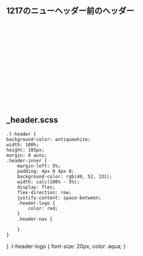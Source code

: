 ## 1217のニューヘッダー前のヘッダー

<?php
//====================================================
//  Template Name: Header
//====================================================
?>
<!DOCTYPE html>
<html lang="ja">

<head>
    <meta charset="UTF-8">
    <meta name="viewport" content="width=device-width, initial-scale=1.0">
    <meta name="robots" content="noindex">
    <link rel="stylesheet" href="https://unpkg.com/ress@4.0.0/dist/ress.min.css">
    <title>zero3 | Industory Company</title>
    <?php wp_head(); ?>
</head>

<body>
    <header class="l-header">
        <section class="header-inner">
            <h1 class="header-logo"><a href="<?php echo esc_url(home_url()); ?>" style="color:#fff!important;">logo</a></h1>
            <nav class="header-nav c-flexcol">
                <ul class="header-nav--first c-flexrow" style="gap: 20px;">
                    <li style="color:#fff!important;"><a href="<?php echo esc_url(home_url('/products01#01search')); ?>" style="color:#fff!important;">検索A</a></li>
                    <li style="color:#fff!important;"><a href="<?php echo esc_url(home_url('/products02#02search')); ?>" style="color:#fff!important;">検索B</a></li>
                    <li style="color:#fff!important;"><a href="<?php echo esc_url(home_url('/products03#03search')); ?>" style="color:#fff!important;">検索C</a></li>
                </ul>
                <ul class="header-nav--second c-flexrow" style="gap: 20px;">
                    <li style="color:#fff;"><a href="<?php echo esc_url(home_url('/newslist-standard')); ?>" style="color:#fff!important;">ニュースルーム</a></li>
                    <li style="color:#fff;"><a href="<?php echo esc_url(home_url('/newslist-sustainability')); ?>" style="color:#fff!important;">サステナビリティニュース</a></li>
                    <li style="color:#fff;"><a href="<?php echo esc_url(home_url('/newslist-ir')); ?>" style="color:#fff!important;">IRニュース</a></li>
                </ul>
            </nav>
        </section>
    </header>
    <main>


## _header.scss
    .l-header {
    background-color: antiquewhite;
    width: 100%;
    height: 105px;
    margin: 0 auto;
    .header-inner {
        margin-left: 5%; 
        padding: 4px 0 4px 0;
        background-color: rgb(49, 52, 131);
        width: calc(100% - 5%);
        display: flex;
        flex-direction: row;
        justify-content: space-between;
        .header-logo {
            color: red;
        }
        .header-nav {
            
        }
    }
}
.l-header-logo {
    font-size: 20px;
    color: aqua;
}